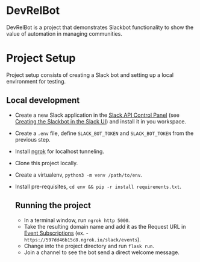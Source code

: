 # DevRelBot

DevRelBot is a project that demonstrates Slackbot functionality to show the value of automation in managing communities.

# Project Setup

Project setup consists of creating a Slack bot and setting up a local environment for testing.

## Local development
* Create a new Slack application in the [Slack API Control Panel](https://api.slack.com/apps) (see [Creating the Slackbot in the Slack UI](https://www.digitalocean.com/community/tutorials/how-to-build-a-slackbot-in-python-on-ubuntu-20-04)) and install it in you workspace.
* Create a `.env` file, define `SLACK_BOT_TOKEN` and `SLACK_BOT_TOKEN` from the previous step.
* Install [ngrok](https://ngrok.com/) for localhost tunneling.
* Clone this project locally.
* Create a virtualenv, `python3 -m venv /path/to/env`.
* Install pre-requisites, `cd env && pip -r install requirements.txt`.
  
  ## Running the project
  * In a terminal window, run `ngrok http 5000`.
  * Take the resulting domain name and add it as the Request URL in [Event Subscriptions](https://api.slack.com/apps/A015T8ETJ92/event-subscriptions?) (ex. - `https://597dd46b15c8.ngrok.io/slack/events`).
  * Change into the project directory and run `flask run`.
  * Join a channel to see the bot send a direct welcome message.